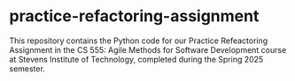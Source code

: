 # practice-refactoring-assignment
This repository contains the Python code for our Practice Refeactoring Assignment in the CS 555: Agile Methods for Software Development course at Stevens Institute of Technology, completed during the Spring 2025 semester.
